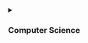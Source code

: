 <details>
  <summary><h3>Computer Science</h3></summary>
<ul>
  <li>프로세스와 스레드의 차이: https://preamtree.tistory.com/10</li>
</ul>
</details>
